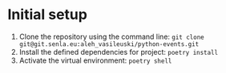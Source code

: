 # Initial setup

1. Clone the repository using the command line:
    `git clone git@git.senla.eu:aleh_vasileuski/python-events.git`
2. Install the defined dependencies for project:
    `poetry install`
3. Activate the virtual environment:
    `poetry shell`
